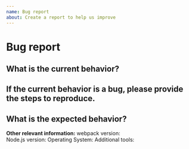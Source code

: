 ```yaml
---
name: Bug report
about: Create a report to help us improve
---
```


<!-- Please don't delete this template because we'll close your issue -->
<!-- Before creating an issue please make sure you are using the latest version of webpack. -->

# Bug report

<!-- Please ask questions on StackOverflow or the webpack Gitter. -->
<!-- https://stackoverflow.com/questions/ask?tags=webpack -->
<!-- https://gitter.im/webpack/webpack -->
<!-- Issues which contain questions or support requests will be closed. -->

## What is the current behavior?


## If the current behavior is a bug, please provide the steps to reproduce.


<!-- A great way to do this is to provide your configuration via a GitHub repository -->
<!-- The most helpful is a minimal reproduction with instructions on how to reproduce -->
<!-- Repositories with too many files or large `webpack.config.js` files are not suitable -->
<!-- Please only add small code snippets directly into this issue -->
<!-- https://gist.github.com is a good place for longer code snippets -->
<!-- If your issue is caused by a plugin or loader, please create an issue on the loader/plugin repository instead -->

## What is the expected behavior?


<!-- "It should work" is not a helpful explanation -->
<!-- Explain exactly how it should behave -->

**Other relevant information:**
webpack version:  
Node.js version: 
Operating System: 
Additional tools:
